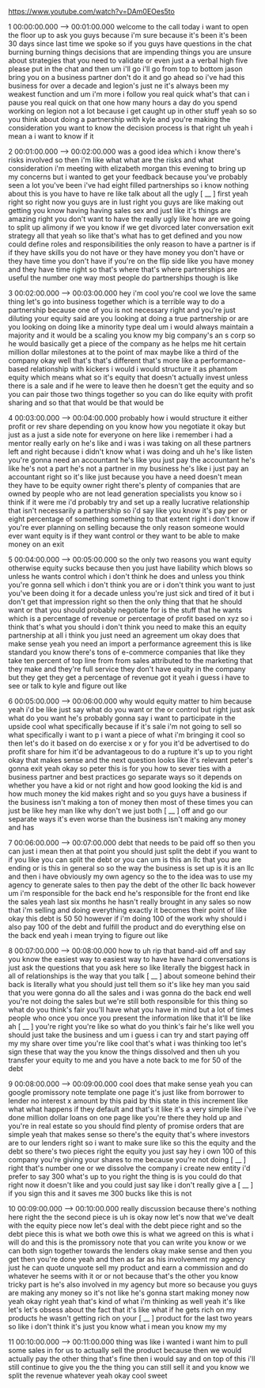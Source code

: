 https://www.youtube.com/watch?v=DAm0EOes5to

1 00:00:00.000 --\> 00:01:00.000 welcome to the call today i want to
open the floor up to ask you guys because i'm sure because it's been
it's been 30 days since last time we spoke so if you guys have questions
in the chat burning burning things decisions that are impending things
you are unsure about strategies that you need to validate or even just a
a verbal high five please put in the chat and then um i'll go i'll go
from top to bottom jason bring you on a business partner don't do it and
go ahead so i've had this business for over a decade and legion's just
ne it's always been my weakest function and um i'm more i follow you
real quick what's that can i pause you real quick on that one how many
hours a day do you spend working on legion not a lot because i get
caught up in other stuff yeah so so you think about doing a partnership
with kyle and you're making the consideration you want to know the
decision process is that right uh yeah i mean a i want to know if it

2 00:01:00.000 --\> 00:02:00.000 was a good idea which i know there's
risks involved so then i'm like what what are the risks and what
consideration i'm meeting with elizabeth morgan this evening to bring up
my concerns but i wanted to get your feedback because you've probably
seen a lot you've been i've had eight filled partnerships so i know
nothing about this is you have to have re like talk about all the ugly
\[ \_\_ \] first yeah right so right now you guys are in lust right you
guys are like making out getting you know having having sales sex and
just like it's things are amazing right you don't want to have the
really ugly like how are we going to split up alimony if we you know if
we get divorced later conversation exit strategy all that yeah so like
that's what has to get defined and you now could define roles and
responsibilities the only reason to have a partner is if if they have
skills you do not have or they have money you don't have or they have
time you don't have if you're on the flip side like you have money and
they have time right so that's where that's where partnerships are
useful the number one way most people do partnerships though is like

3 00:02:00.000 --\> 00:03:00.000 hey i'm cool you're cool we love the
same thing let's go into business together which is a terrible way to do
a partnership because one of you is not necessary right and you're just
diluting your equity said are you looking at doing a true partnership or
are you looking on doing like a minority type deal um i would always
maintain a majority and it would be a scaling you know my big company's
an s corp so he would basically get a piece of the company as he helps
me hit certain million dollar milestones at to the point of max maybe
like a third of the company okay well that's that's different that's
more like a performance-based relationship with kickers i would i would
structure it as phantom equity which means what so it's equity that
doesn't actually invest unless there is a sale and if he were to leave
then he doesn't get the equity and so you can pair those two things
together so you can do like equity with profit sharing and so that that
would be that would be

4 00:03:00.000 --\> 00:04:00.000 probably how i would structure it
either profit or rev share depending on you know how you negotiate it
okay but just as a just a side note for everyone on here like i remember
i had a mentor really early on he's like and i was i was taking on all
these partners left and right because i didn't know what i was doing and
uh he's like listen you're gonna need an accountant he's like you just
pay the accountant he's like he's not a part he's not a partner in my
business he's like i just pay an accountant right so it's like just
because you have a need doesn't mean they have to be equity owner right
there's plenty of companies that are owned by people who are not lead
generation specialists you know so i think if it were me i'd probably
try and set up a really lucrative relationship that isn't necessarily a
partnership so i'd say like you know it's pay per or eight percentage of
something something to that extent right i don't know if you're ever
planning on selling because the only reason someone would ever want
equity is if they want control or they want to be able to make money on
an exit

5 00:04:00.000 --\> 00:05:00.000 so the only two reasons you want equity
otherwise equity sucks because then you just have liability which blows
so unless he wants control which i don't think he does and unless you
think you're gonna sell which i don't think you are or i don't think you
want to just you've been doing it for a decade unless you're just sick
and tired of it but i don't get that impression right so then the only
thing that that he should want or that you should probably negotiate for
is the stuff that he wants which is a percentage of revenue or
percentage of profit based on xyz so i think that's what you should i
don't think you need to make this an equity partnership at all i think
you just need an agreement um okay does that make sense yeah you need an
import a performance agreement this is like standard you know there's
tons of e-commerce companies that like they take ten percent of top line
from from sales attributed to the marketing that they make and they're
full service they don't have equity in the company but they get they get
a percentage of revenue got it yeah i guess i have to see or talk to
kyle and figure out like

6 00:05:00.000 --\> 00:06:00.000 why would equity matter to him because
yeah i'd be like just say what do you want or the or control but right
just ask what do you want he's probably gonna say i want to participate
in the upside cool what specifically because if it's sale i'm not going
to sell so what specifically i want to p i want a piece of what i'm
bringing it cool so then let's do it based on do exercise x or y for you
it'd be advertised to do profit share for him it'd be advantageous to do
a rupture it's up to you right okay that makes sense and the next
question looks like it's relevant peter's gonna exit yeah okay so peter
this is for you how to sever ties with a business partner and best
practices go separate ways so it depends on whether you have a kid or
not right and how good looking the kid is and how much money the kid
makes right and so you guys have a business if the business isn't making
a ton of money then most of these times you can just be like hey man
like why don't we just both \[ \_\_ \] off and go our separate ways it's
even worse than the business isn't making any money and has

7 00:06:00.000 --\> 00:07:00.000 debt that needs to be paid off so then
you can just i mean then at that point you should just split the debt if
you want to if you like you can split the debt or you can um is this an
llc that you are ending or is this in general so so the way the business
is set up is it is an llc and then i have obviously my own agency so the
to the idea was to use my agency to generate sales to then pay the debt
of the other llc back however um i'm responsible for the back end he's
responsible for the front end like the sales yeah last six months he
hasn't really brought in any sales so now that i'm selling and doing
everything exactly it becomes their point of like okay this debt is 50
50 however if i'm doing 100 of the work why should i also pay 100 of the
debt and fulfill the product and do everything else on the back end yeah
i mean trying to figure out like

8 00:07:00.000 --\> 00:08:00.000 how to uh rip that band-aid off and say
you know the easiest way to easiest way to have have hard conversations
is just ask the questions that you ask here so like literally the
biggest hack in all of relationships is the way that you talk \[ \_\_ \]
about someone behind their back is literally what you should just tell
them so it's like hey man you said that you were gonna do all the sales
and i was gonna do the back end well you're not doing the sales but
we're still both responsible for this thing so what do you think's fair
you'll have what you have in mind but a lot of times people who once you
once you present the information like that it'll be like ah \[ \_\_ \]
you're right you're like so what do you think's fair he's like well you
should just take the business and um i guess i can try and start paying
off my my share over time you're like cool that's what i was thinking
too let's sign these that way the you know the things dissolved and then
uh you transfer your equity to me and you have a note back to me for 50
of the debt

9 00:08:00.000 --\> 00:09:00.000 cool does that make sense yeah you can
google promissory note template one page it's just like from borrower to
lender no interest x amount by this paid by this state in this increment
like what what happens if they default and that's it like it's a very
simple like i've done million dollar loans on one page like you're there
they hold up and you're in real estate so you should find plenty of
promise orders that are simple yeah that makes sense so there's the
equity that's where investors are to our lenders right so i want to make
sure like so this the equity and the debt so there's two pieces right
the equity you just say hey i own 100 of this company you're giving your
shares to me because you're not doing \[ \_\_ \] right that's number one
or we dissolve the company i create new entity i'd prefer to say 300
what's up to you right the thing is is you could do that right now it
doesn't like and you could just say like i don't really give a \[ \_\_
\] if you sign this and it saves me 300 bucks like this is not

10 00:09:00.000 --\> 00:10:00.000 really discussion because there's
nothing here right the the second piece is uh is okay now let's now that
we've dealt with the equity piece now let's deal with the debt piece
right and so the debt piece this is what we both owe this is what we
agreed on this is what i will do and this is the promissory note that
you can write you know or we can both sign together towards the lenders
okay make sense and then you get then you're done yeah and then as far
as his involvement my agency just he can quote unquote sell my product
and earn a commission and do whatever he seems with it or or not because
that's the other you know tricky part is he's also involved in my agency
but more so because you guys are making any money so it's not like he's
gonna start making money now yeah okay right yeah that's kind of what
i'm thinking as well yeah it's like let's let's obsess about the fact
that it's like what if he gets rich on my products he wasn't getting
rich on your \[ \_\_ \] product for the last two years so like i don't
think it's just you know what i mean you know my my

11 00:10:00.000 --\> 00:11:00.000 thing was like i wanted i want him to
pull some sales in for us to actually sell the product because then we
would actually pay the other thing that's fine then i would say and on
top of this i'll still continue to give you the the thing you can still
sell it and you know we split the revenue whatever yeah okay cool sweet
